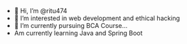 - 👋 Hi, I’m @ritu474
- 👀 I’m interested in web development and ethical hacking
- 🌱 I’m currently pursuing BCA Course...
- Am currently learning Java and Spring Boot
<!---
ritu474/ritu474 is a ✨ special ✨ repository because its `README.md` (this file) appears on your GitHub profile.
You can click the Preview link to take a look at your changes.
--->
